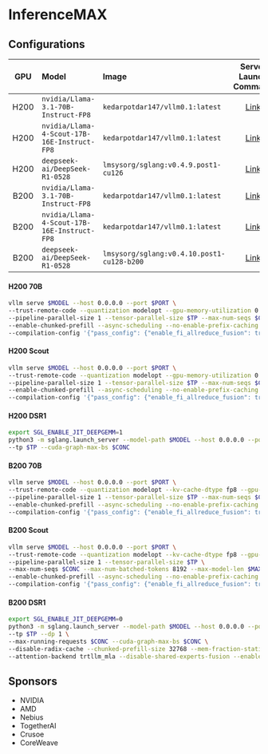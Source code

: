 # InferenceMAX


## Configurations

| GPU | Model | Image | Server Launch Command |
| :-: | :- | :- | :-: |
| H200 | `nvidia/Llama-3.1-70B-Instruct-FP8` | `kedarpotdar147/vllm0.1:latest` | [Link](#h200-70b) |
| H200 | `nvidia/Llama-4-Scout-17B-16E-Instruct-FP8` | `kedarpotdar147/vllm0.1:latest` | [Link](#h200-scout) |
| H200 | `deepseek-ai/DeepSeek-R1-0528` | `lmsysorg/sglang:v0.4.9.post1-cu126` | [Link](#h200-dsr1) |
| B200 | `nvidia/Llama-3.1-70B-Instruct-FP8` | `kedarpotdar147/vllm0.1:latest` | [Link](#b200-70b) |
| B200 | `nvidia/Llama-4-Scout-17B-16E-Instruct-FP8` | `kedarpotdar147/vllm0.1:latest` | [Link](#b200-scout) |
| B200 | `deepseek-ai/DeepSeek-R1-0528` | `lmsysorg/sglang:v0.4.10.post1-cu128-b200` | [Link](#b200-dsr1) |


#### H200 70B

```bash
vllm serve $MODEL --host 0.0.0.0 --port $PORT \
--trust-remote-code --quantization modelopt --gpu-memory-utilization 0.9 \
--pipeline-parallel-size 1 --tensor-parallel-size $TP --max-num-seqs $CONC --max-num-batched-tokens 8192 --max-model-len $MAX_MODEL_LEN \
--enable-chunked-prefill --async-scheduling --no-enable-prefix-caching \
--compilation-config '{"pass_config": {"enable_fi_allreduce_fusion": true}, "custom_ops": ["+rms_norm"], "level": 3}'
```

#### H200 Scout

```bash
vllm serve $MODEL --host 0.0.0.0 --port $PORT \
--trust-remote-code --quantization modelopt --gpu-memory-utilization 0.9 \
--pipeline-parallel-size 1 --tensor-parallel-size $TP --max-num-seqs $CONC --max-num-batched-tokens 8192 --max-model-len $MAX_MODEL_LEN \
--enable-chunked-prefill --async-scheduling --no-enable-prefix-caching \
--compilation-config '{"pass_config": {"enable_fi_allreduce_fusion": true}, "custom_ops": ["+rms_norm"], "level": 3}'
```

#### H200 DSR1

```bash
export SGL_ENABLE_JIT_DEEPGEMM=1
python3 -m sglang.launch_server --model-path $MODEL --host 0.0.0.0 --port \$port --trust-remote-code \
--tp $TP --cuda-graph-max-bs $CONC
```

#### B200 70B

```bash
vllm serve $MODEL --host 0.0.0.0 --port $PORT \
--trust-remote-code --quantization modelopt --kv-cache-dtype fp8 --gpu-memory-utilization 0.9 \
--pipeline-parallel-size 1 --tensor-parallel-size $TP --max-num-seqs $CONC --max-num-batched-tokens 8192 --max-model-len $MAX_MODEL_LEN \
--enable-chunked-prefill --async-scheduling --no-enable-prefix-caching \
--compilation-config '{"pass_config": {"enable_fi_allreduce_fusion": true}, "custom_ops": ["+rms_norm"], "level": 3}'
```

#### B200 Scout

```bash
vllm serve $MODEL --host 0.0.0.0 --port $PORT \
--trust-remote-code --quantization modelopt --kv-cache-dtype fp8 --gpu-memory-utilization 0.9 \
--pipeline-parallel-size 1 --tensor-parallel-size $TP \
--max-num-seqs $CONC --max-num-batched-tokens 8192 --max-model-len $MAX_MODEL_LEN \
--enable-chunked-prefill --async-scheduling --no-enable-prefix-caching \
--compilation-config '{"pass_config": {"enable_fi_allreduce_fusion": true}, "custom_ops": ["+rms_norm"], "level": 3}'
```

#### B200 DSR1

```bash
export SGL_ENABLE_JIT_DEEPGEMM=0
python3 -m sglang.launch_server --model-path $MODEL --host 0.0.0.0 --port $PORT --trust-remote-code \
--tp $TP --dp 1 \
--max-running-requests $CONC --cuda-graph-max-bs $CONC \
--disable-radix-cache --chunked-prefill-size 32768 --mem-fraction-static 0.89 --max-prefill-tokens 32768 \
--attention-backend trtllm_mla --disable-shared-experts-fusion --enable-flashinfer-trtllm-moe
```


## Sponsors

- NVIDIA
- AMD
- Nebius
- TogetherAI
- Crusoe
- CoreWeave
